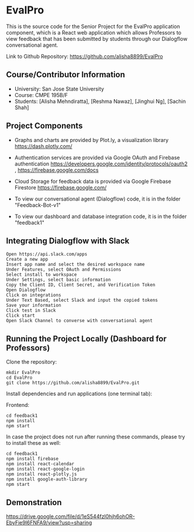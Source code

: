 # EvalPro

This is the source code for the Senior Project for the EvalPro application component, which is a React web application which allows Professors to view feedback that has been submitted by students through our Dialogflow conversational agent. 

Link to Github Repository: https://github.com/alisha8899/EvalPro

## Course/Contributor Information

- University: San Jose State University
- Course: CMPE 195B/F
- Students: [Alisha Mehndiratta], [Reshma Nawaz], [Jinghui Ng], [Sachin Shah]

## Project Components

- Graphs and charts are provided by Plot.ly, a visualization library https://dash.plotly.com/
- Authentication services are provided via Google OAuth and Firebase authentication https://developers.google.com/identity/protocols/oauth2 , https://firebase.google.com/docs
- Cloud Storage for feedback data is provided via Google Firebase Firestore https://firebase.google.com/

- To view our conversational agent (Dialogflow) code, it is in the folder "Feedback-Bot-v1"
- To view our dashboard and database integration code, it is in the folder "feedback1"

## Integrating Dialogflow with Slack
``` 
Open https://api.slack.com/apps
Create a new app
Insert app name and select the desired workspace name
Under Features, select OAuth and Permissions
Select install to workspace
Under Settings, select basic information
Copy the Client ID, Client Secret, and Verification Token 
Open Dialogflow
Click on integrations
Under Text Based, select Slack and input the copied tokens 
Save your information 
Click test in Slack 
Click start 
Open Slack Channel to converse with conversational agent
```

## Running the Project Locally (Dashboard for Professors)

Clone the repository:

```
mkdir EvalPro
cd EvalPro
git clone https://github.com/alisha8899/EvalPro.git
```

Install dependencies and run applications (one terminal tab):

Frontend:

```
cd feedback1
npm install 
npm start
```
In case the project does not run after running these commands, please try to install these as well: 

```
cd feedback1
npm install firebase
npm install react-calendar
npm install react-google-login
npm install react-plotly.js
npm install google-auth-library
npm start
```

## Demonstration
https://drive.google.com/file/d/1eS544fzl0hjh6ohOR-EbyFie9l6FNFA9/view?usp=sharing 
